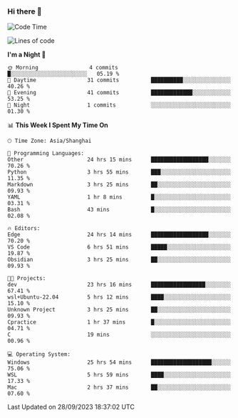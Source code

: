 ### Hi there 👋

<!--
**GwenKaplan/GwenKaplan** is a ✨ _special_ ✨ repository because its `README.md` (this file) appears on your GitHub profile.

Here are some ideas to get you started:

- 🔭 I’m currently working on ...
- 🌱 I’m currently learning ...
- 👯 I’m looking to collaborate on ...
- 🤔 I’m looking for help with ...
- 💬 Ask me about ...
- 📫 How to reach me: ...
- 😄 Pronouns: ...
- ⚡ Fun fact: ...
-->

<!--START_SECTION:waka-->
![Code Time](http://img.shields.io/badge/Code%20Time-624%20hrs%202%20mins-blue)

![Lines of code](https://img.shields.io/badge/From%20Hello%20World%20I%27ve%20Written-113.1%20thousand%20lines%20of%20code-blue)

**I'm a Night 🦉** 

```text
🌞 Morning                4 commits           █░░░░░░░░░░░░░░░░░░░░░░░░   05.19 % 
🌆 Daytime                31 commits          ██████████░░░░░░░░░░░░░░░   40.26 % 
🌃 Evening                41 commits          █████████████░░░░░░░░░░░░   53.25 % 
🌙 Night                  1 commits           ░░░░░░░░░░░░░░░░░░░░░░░░░   01.30 % 
```


📊 **This Week I Spent My Time On** 

```text
🕑︎ Time Zone: Asia/Shanghai

💬 Programming Languages: 
Other                    24 hrs 15 mins      ██████████████████░░░░░░░   70.26 % 
Python                   3 hrs 55 mins       ███░░░░░░░░░░░░░░░░░░░░░░   11.35 % 
Markdown                 3 hrs 25 mins       ██░░░░░░░░░░░░░░░░░░░░░░░   09.93 % 
YAML                     1 hr 8 mins         █░░░░░░░░░░░░░░░░░░░░░░░░   03.31 % 
Bash                     43 mins             █░░░░░░░░░░░░░░░░░░░░░░░░   02.08 % 

🔥 Editors: 
Edge                     24 hrs 14 mins      ██████████████████░░░░░░░   70.20 % 
VS Code                  6 hrs 51 mins       █████░░░░░░░░░░░░░░░░░░░░   19.87 % 
Obsidian                 3 hrs 25 mins       ██░░░░░░░░░░░░░░░░░░░░░░░   09.93 % 

🐱‍💻 Projects: 
dev                      23 hrs 16 mins      █████████████████░░░░░░░░   67.41 % 
wsl+Ubuntu-22.04         5 hrs 12 mins       ████░░░░░░░░░░░░░░░░░░░░░   15.10 % 
Unknown Project          3 hrs 25 mins       ██░░░░░░░░░░░░░░░░░░░░░░░   09.93 % 
Cpractice                1 hr 37 mins        █░░░░░░░░░░░░░░░░░░░░░░░░   04.71 % 
C                        19 mins             ░░░░░░░░░░░░░░░░░░░░░░░░░   00.96 % 

💻 Operating System: 
Windows                  25 hrs 54 mins      ███████████████████░░░░░░   75.06 % 
WSL                      5 hrs 59 mins       ████░░░░░░░░░░░░░░░░░░░░░   17.33 % 
Mac                      2 hrs 37 mins       ██░░░░░░░░░░░░░░░░░░░░░░░   07.60 % 
```


 Last Updated on 28/09/2023 18:37:02 UTC
<!--END_SECTION:waka-->
